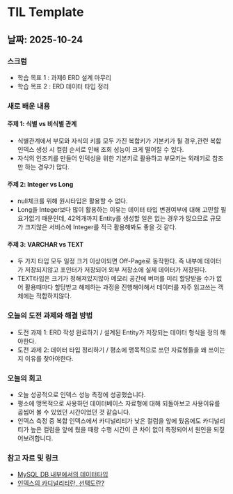 # TIL Template

## 날짜: 2025-10-24

### 스크럼
- 학습 목표 1 : 과제6 ERD 설계 마무리
- 학습 목표 2 : ERD 데이터 타입 정리

### 새로 배운 내용
#### 주제 1: 식별 vs 비식별 관계
- 식별관계에서 부모와 자식의 키를 모두 가진 복합키가 기본키가 될 경우,관련 복합 인덱스 생성 시 컬럼 순서로 인해 조회 성능이 크게 떨어질 수 있다.
- 자식의 인조키를 만들어 인덱싱을 위한 기본키로 활용하고 부모키는 외래키로 참조만 하는 경우가 많다.

#### 주제 2: Integer vs Long
- null체크를 위해 원시타입은 활용할 수 없다.
- Long을 Integer보다 많이 활용하는 이유는 데이터 타입 변경여부에 대해 고민할 필요가없기 때문인데, 42억개까지 Entity를 생성할 일은 없는 경우가 많으므로 규모가 크지않은 서비스에 Integer를 적극 활용해봐도 좋을 것 같다.

#### 주제 3: VARCHAR vs TEXT
- 두 가지 타입 모두 일정 크기 이상이되면 Off-Page로 동작한다. 즉 내부에 데이터가 저장되지않고 포인터가 저장되어 외부 저장소에 실제 데이터가 저장된다.
- TEXT타입은 크기가 정해져있지않아 메모리 공간에 버퍼를 미리 할당받을 수가 없어 활용때마다 할당받고 해제하는 과정을 진행해야해서 데이터를 자주 읽고쓰는 객체에는 적합하지않다.

### 오늘의 도전 과제와 해결 방법
- 도전 과제 1: ERD 작성 완료하기 / 설계된 Entity가 저장되는 데이터 형식을 정의 해야한다.
- 도전 과제 2: 데이터 타입 정리하기 / 평소에 맹목적으로 쓰던 자료형들을 왜 쓰이는지 이유를 찾아야한다.

### 오늘의 회고
- 오늘 성공적으로 인덱스 성능 측정에 성공했습니다.
- 평소에 맹목적으로 사용하던 데이터베이스 자료형에 대해 되돌아보고 사용이유를 곱씹어 볼 수 있었던 시간이었던 것 같습니다.
- 인덱스 측정 중 복합 인덱스에서 카디널리티가 낮은 컬럼을 앞에 뒀음에도 카디널리티가 높은 컬럼을 앞에 뒀을 때랑 수행 시간이 큰 차이 없이 측정되어서 원인을 되짚어보려합니다.

### 참고 자료 및 링크
- [MySQL DB 내부에서의 데이터타입](https://simonana.tistory.com/3)
- [인덱스의 카디널리티란, 선택도란?](https://simonana.tistory.com/4)